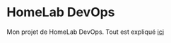 # HomeLab DevOps

Mon projet de HomeLab DevOps. Tout est expliqué [ici](https://blog.stephane-robert.info/docs/homelab/homelab-devops/)